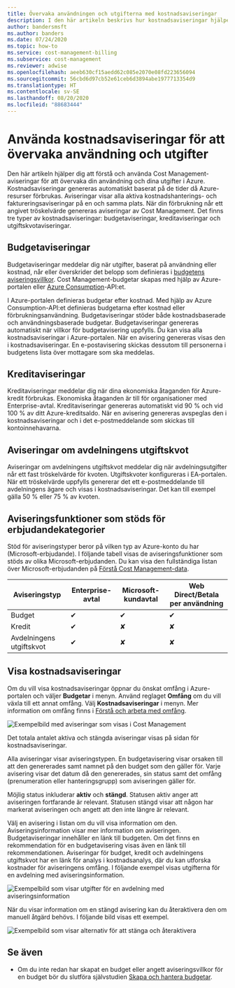 ```yaml
---
title: Övervaka användningen och utgifterna med kostnadsaviseringar
description: I den här artikeln beskrivs hur kostnadsaviseringar hjälper dig att övervaka användning och utgifter i Azure Cost Management.
author: bandersmsft
ms.author: banders
ms.date: 07/24/2020
ms.topic: how-to
ms.service: cost-management-billing
ms.subservice: cost-management
ms.reviewer: adwise
ms.openlocfilehash: aeeb630cf15aedd62c085e2070e08fd223656094
ms.sourcegitcommit: 56cbd6d97cb52e61ceb6d3894abe1977713354d9
ms.translationtype: HT
ms.contentlocale: sv-SE
ms.lasthandoff: 08/20/2020
ms.locfileid: "88683444"
---
```

# <a name="use-cost-alerts-to-monitor-usage-and-spending"></a>Använda kostnadsaviseringar för att övervaka användning och utgifter

Den här artikeln hjälper dig att förstå och använda Cost Management-aviseringar för att övervaka din användning och dina utgifter i Azure. Kostnadsaviseringar genereras automatiskt baserat på de tider då Azure-resurser förbrukas. Aviseringar visar alla aktiva kostnadshanterings- och faktureringsaviseringar på en och samma plats. När din förbrukning når ett angivet tröskelvärde genereras aviseringar av Cost Management. Det finns tre typer av kostnadsaviseringar: budgetaviseringar, kreditaviseringar och utgiftskvotaviseringar.

## <a name="budget-alerts"></a>Budgetaviseringar

Budgetaviseringar meddelar dig när utgifter, baserat på användning eller kostnad, når eller överskrider det belopp som definieras i [budgetens aviseringsvillkor](tutorial-acm-create-budgets.md). Cost Management-budgetar skapas med hjälp av Azure-portalen eller [Azure Consumption](https://docs.microsoft.com/rest/api/consumption)-API:et.

I Azure-portalen definieras budgetar efter kostnad. Med hjälp av Azure Consumption-API:et definieras budgetarna efter kostnad eller förbrukningsanvändning. Budgetaviseringar stöder både kostnadsbaserade och användningsbaserade budgetar. Budgetaviseringar genereras automatiskt när villkor för budgetavisering uppfylls. Du kan visa alla kostnadsaviseringar i Azure-portalen. När en avisering genereras visas den i kostnadsaviseringar. En e-postavisering skickas dessutom till personerna i budgetens lista över mottagare som ska meddelas.

## <a name="credit-alerts"></a>Kreditaviseringar

Kreditaviseringar meddelar dig när dina ekonomiska åtaganden för Azure-kredit förbrukas. Ekonomiska åtaganden är till för organisationer med Enterprise-avtal. Kreditaviseringar genereras automatiskt vid 90 % och vid 100 % av ditt Azure-kreditsaldo. När en avisering genereras avspeglas den i kostnadsaviseringar och i det e-postmeddelande som skickas till kontoinnehavarna.

## <a name="department-spending-quota-alerts"></a>Aviseringar om avdelningens utgiftskvot

Aviseringar om avdelningens utgiftskvot meddelar dig när avdelningsutgifter når ett fast tröskelvärde för kvoten. Utgiftskvoter konfigureras i EA-portalen. När ett tröskelvärde uppfylls genererar det ett e-postmeddelande till avdelningens ägare och visas i kostnadsaviseringar. Det kan till exempel gälla 50 % eller 75 % av kvoten.

## <a name="supported-alert-features-by-offer-categories"></a>Aviseringsfunktioner som stöds för erbjudandekategorier

Stöd för aviseringstyper beror på vilken typ av Azure-konto du har (Microsoft-erbjudande). I följande tabell visas de aviseringsfunktioner som stöds av olika Microsoft-erbjudanden. Du kan visa den fullständiga listan över Microsoft-erbjudanden på [Förstå Cost Management-data](understand-cost-mgt-data.md).

| Aviseringstyp | Enterprise-avtal | Microsoft-kundavtal | Web Direct/Betala per användning |
|---|---|---|---|
| Budget | ✔ | ✔ | ✔ |
| Kredit | ✔ |✘ | ✘ |
| Avdelningens utgiftskvot | ✔ | ✘ | ✘ |



## <a name="view-cost-alerts"></a>Visa kostnadsaviseringar

Om du vill visa kostnadsaviseringar öppnar du önskat omfång i Azure-portalen och väljer **Budgetar** i menyn. Använd reglaget **Omfång** om du vill växla till ett annat omfång. Välj **Kostnadsaviseringar** i menyn. Mer information om omfång finns i [Förstå och arbeta med omfång](understand-work-scopes.md).

![Exempelbild med aviseringar som visas i Cost Management](./media/cost-mgt-alerts-monitor-usage-spending/budget-alerts-fullscreen.png)

Det totala antalet aktiva och stängda aviseringar visas på sidan för kostnadsaviseringar.

Alla aviseringar visar aviseringstypen. En budgetavisering visar orsaken till att den genererades samt namnet på den budget som den gäller för. Varje avisering visar det datum då den genererades, sin status samt det omfång (prenumeration eller hanteringsgrupp) som aviseringen gäller för.

Möjlig status inkluderar **aktiv** och **stängd**. Statusen aktiv anger att aviseringen fortfarande är relevant. Statusen stängd visar att någon har markerat aviseringen och angett att den inte längre är relevant.

Välj en avisering i listan om du vill visa information om den. Aviseringsinformation visar mer information om aviseringen. Budgetaviseringar innehåller en länk till budgeten. Om det finns en rekommendation för en budgetavisering visas även en länk till rekommendationen. Aviseringar för budget, kredit och avdelningens utgiftskvot har en länk för analys i kostnadsanalys, där du kan utforska kostnader för aviseringens omfång. I följande exempel visas utgifterna för en avdelning med aviseringsinformation.

![Exempelbild som visar utgifter för en avdelning med aviseringsinformation](./media/cost-mgt-alerts-monitor-usage-spending/dept-spending-selected-with-credits.png)

När du visar information om en stängd avisering kan du återaktivera den om manuell åtgärd behövs. I följande bild visas ett exempel.

![Exempelbild som visar alternativ för att stänga och återaktivera](./media/cost-mgt-alerts-monitor-usage-spending/Dismiss-reactivate-options.png)

## <a name="see-also"></a>Se även

- Om du inte redan har skapat en budget eller angett aviseringsvillkor för en budget bör du slutföra självstudien [Skapa och hantera budgetar](tutorial-acm-create-budgets.md).
